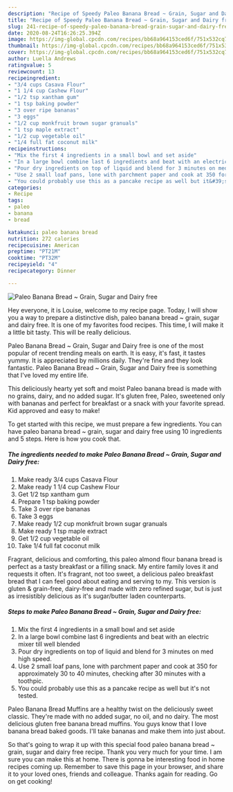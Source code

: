 ```yaml
---
description: "Recipe of Speedy Paleo Banana Bread ~ Grain, Sugar and Dairy free"
title: "Recipe of Speedy Paleo Banana Bread ~ Grain, Sugar and Dairy free"
slug: 241-recipe-of-speedy-paleo-banana-bread-grain-sugar-and-dairy-free
date: 2020-08-24T16:26:25.394Z
image: https://img-global.cpcdn.com/recipes/bb68a964153ced6f/751x532cq70/paleo-banana-bread-grain-sugar-and-dairy-free-recipe-main-photo.jpg
thumbnail: https://img-global.cpcdn.com/recipes/bb68a964153ced6f/751x532cq70/paleo-banana-bread-grain-sugar-and-dairy-free-recipe-main-photo.jpg
cover: https://img-global.cpcdn.com/recipes/bb68a964153ced6f/751x532cq70/paleo-banana-bread-grain-sugar-and-dairy-free-recipe-main-photo.jpg
author: Luella Andrews
ratingvalue: 5
reviewcount: 13
recipeingredient:
- "3/4 cups Casava Flour"
- "1 1/4 cup Cashew Flour"
- "1/2 tsp xantham gum"
- "1 tsp baking powder"
- "3 over ripe bananas"
- "3 eggs"
- "1/2 cup monkfruit brown sugar granuals"
- "1 tsp maple extract"
- "1/2 cup vegetable oil"
- "1/4 full fat coconut milk"
recipeinstructions:
- "Mix the first 4 ingredients in a small bowl and set aside"
- "In a large bowl combine last 6 ingredients and beat with an electric mixer till well blended"
- "Pour dry ingredients on top of liquid and blend for 3 minutes on med high speed."
- "Use 2 small loaf pans, lone with parchment paper and cook at 350 for approximately 30 to 40 minutes, checking after 30 minutes with a toothpic."
- "You could probably use this as a pancake recipe as well but it&#39;s not tested."
categories:
- Recipe
tags:
- paleo
- banana
- bread

katakunci: paleo banana bread 
nutrition: 272 calories
recipecuisine: American
preptime: "PT21M"
cooktime: "PT32M"
recipeyield: "4"
recipecategory: Dinner

---
```



![Paleo Banana Bread ~ Grain, Sugar and Dairy free](https://img-global.cpcdn.com/recipes/bb68a964153ced6f/751x532cq70/paleo-banana-bread-grain-sugar-and-dairy-free-recipe-main-photo.jpg)

Hey everyone, it is Louise, welcome to my recipe page. Today, I will show you a way to prepare a distinctive dish, paleo banana bread ~ grain, sugar and dairy free. It is one of my favorites food recipes. This time, I will make it a little bit tasty. This will be really delicious.

Paleo Banana Bread ~ Grain, Sugar and Dairy free is one of the most popular of recent trending meals on earth. It is easy, it's fast, it tastes yummy. It is appreciated by millions daily. They're fine and they look fantastic. Paleo Banana Bread ~ Grain, Sugar and Dairy free is something that I've loved my entire life.

This deliciously hearty yet soft and moist Paleo banana bread is made with no grains, dairy, and no added sugar. It&#39;s gluten free, Paleo, sweetened only with bananas and perfect for breakfast or a snack with your favorite spread. Kid approved and easy to make!


To get started with this recipe, we must prepare a few ingredients. You can have paleo banana bread ~ grain, sugar and dairy free using 10 ingredients and 5 steps. Here is how you cook that.

##### The ingredients needed to make Paleo Banana Bread ~ Grain, Sugar and Dairy free:

1. Make ready 3/4 cups Casava Flour
1. Make ready 1 1/4 cup Cashew Flour
1. Get 1/2 tsp xantham gum
1. Prepare 1 tsp baking powder
1. Take 3 over ripe bananas
1. Take 3 eggs
1. Make ready 1/2 cup monkfruit brown sugar granuals
1. Make ready 1 tsp maple extract
1. Get 1/2 cup vegetable oil
1. Take 1/4 full fat coconut milk


Fragrant, delicious and comforting, this paleo almond flour banana bread is perfect as a tasty breakfast or a filling snack. My entire family loves it and requests it often. It&#39;s fragrant, not too sweet, a delicious paleo breakfast bread that I can feel good about eating and serving to my. This version is gluten &amp; grain-free, dairy-free and made with zero refined sugar, but is just as irresistibly delicious as it&#39;s sugar/butter laden counterparts. 

##### Steps to make Paleo Banana Bread ~ Grain, Sugar and Dairy free:

1. Mix the first 4 ingredients in a small bowl and set aside
1. In a large bowl combine last 6 ingredients and beat with an electric mixer till well blended
1. Pour dry ingredients on top of liquid and blend for 3 minutes on med high speed.
1. Use 2 small loaf pans, lone with parchment paper and cook at 350 for approximately 30 to 40 minutes, checking after 30 minutes with a toothpic.
1. You could probably use this as a pancake recipe as well but it&#39;s not tested.


Paleo Banana Bread Muffins are a healthy twist on the deliciously sweet classic. They&#39;re made with no added sugar, no oil, and no dairy. The most delicious gluten free banana bread muffins. You guys know that I love banana bread baked goods. I&#39;ll take bananas and make them into just about. 

So that's going to wrap it up with this special food paleo banana bread ~ grain, sugar and dairy free recipe. Thank you very much for your time. I am sure you can make this at home. There is gonna be interesting food in home recipes coming up. Remember to save this page in your browser, and share it to your loved ones, friends and colleague. Thanks again for reading. Go on get cooking!
